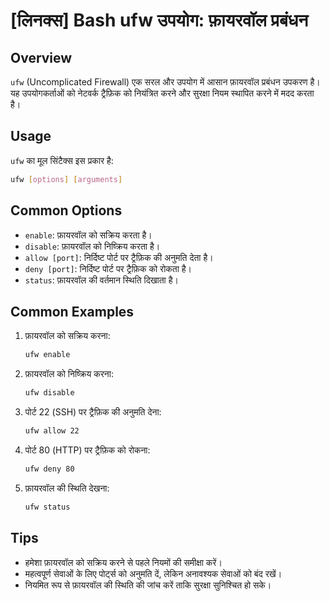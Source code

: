 # [लिनक्स] Bash ufw उपयोग: फ़ायरवॉल प्रबंधन

## Overview
`ufw` (Uncomplicated Firewall) एक सरल और उपयोग में आसान फ़ायरवॉल प्रबंधन उपकरण है। यह उपयोगकर्ताओं को नेटवर्क ट्रैफ़िक को नियंत्रित करने और सुरक्षा नियम स्थापित करने में मदद करता है।

## Usage
`ufw` का मूल सिंटैक्स इस प्रकार है:

```bash
ufw [options] [arguments]
```

## Common Options
- `enable`: फ़ायरवॉल को सक्रिय करता है।
- `disable`: फ़ायरवॉल को निष्क्रिय करता है।
- `allow [port]`: निर्दिष्ट पोर्ट पर ट्रैफ़िक की अनुमति देता है।
- `deny [port]`: निर्दिष्ट पोर्ट पर ट्रैफ़िक को रोकता है।
- `status`: फ़ायरवॉल की वर्तमान स्थिति दिखाता है।

## Common Examples
1. फ़ायरवॉल को सक्रिय करना:
   ```bash
   ufw enable
   ```

2. फ़ायरवॉल को निष्क्रिय करना:
   ```bash
   ufw disable
   ```

3. पोर्ट 22 (SSH) पर ट्रैफ़िक की अनुमति देना:
   ```bash
   ufw allow 22
   ```

4. पोर्ट 80 (HTTP) पर ट्रैफ़िक को रोकना:
   ```bash
   ufw deny 80
   ```

5. फ़ायरवॉल की स्थिति देखना:
   ```bash
   ufw status
   ```

## Tips
- हमेशा फ़ायरवॉल को सक्रिय करने से पहले नियमों की समीक्षा करें।
- महत्वपूर्ण सेवाओं के लिए पोर्ट्स को अनुमति दें, लेकिन अनावश्यक सेवाओं को बंद रखें।
- नियमित रूप से फ़ायरवॉल की स्थिति की जांच करें ताकि सुरक्षा सुनिश्चित हो सके।